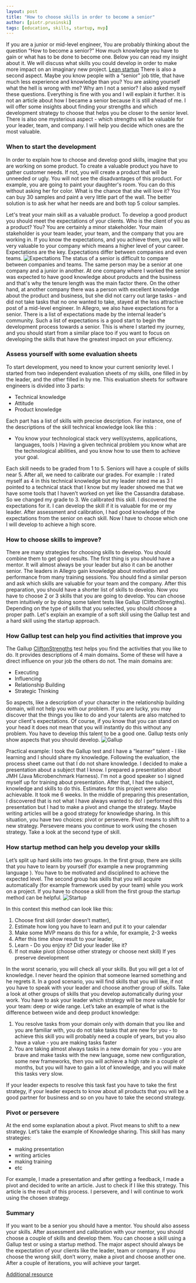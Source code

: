 ```yaml
---
layout: post
title: "How to choose skills in order to become a senior"
author: [piotr.prusinski]
tags: [education, skills, startup, mvp]
---
```


If you are a junior or mid-level engineer, You are probably thinking about the question “How to become a senior?” How much knowledge you have to gain or what
has to be done to become one. Below you can read my insight about it. We will discuss what skills you could develop in order to make more impact on an imaginary
new project. [Lean startup](https://en.wikipedia.org/wiki/The_Lean_Startup)
There is also a second aspect. Maybe you know people with a “senior” job title, that have much less experience and knowledge than you? You are asking yourself
what the hell is wrong with me? Why am I not a senior? I also asked myself these questions. Everything is fine with you and I will explain it further. It is not
an article about how I became a senior because it is still ahead of me. I will offer some insights about finding your strengths and which development strategy
to choose that helps you be closer to the senior level. There is also one mysterious aspect - which strengths will be valuable for your leader, team, and
company. I will help you decide which ones are the most valuable.

### When to start the development

In order to explain how to choose and develop good skills, imagine that you are working on some product. To create a valuable product you have to gather
customer needs. If not, you will create a product that will be unneeded or ugly. You will not see the disadvantages of this product. For example, you are going
to paint your daughter's room. You can do this without asking her for color. What is the chance that she will love it? You can buy 30 samples and paint a very
little part of the wall. The better solution is to ask her what her needs are and both top 5 colour samples.

Let's treat your main skill as a valuable product. To develop a good product you should meet the expectations of your clients. Who is the client of you as a
product? You? You are certainly a minor stakeholder. Your main stakeholder is your team leader, your team, and the company that you are working in. If you know
the expectations, and you achieve them, you will be very valuable to your company which means a higher level of your career. Expectations are the key.
Expectations differ between companies and even teams.
![Expectations](/img/articles/2021-07-23-become-a-senior/expectations.png)
The status of a senior is difficult to compare between companies and teams. The same person may be a senior at one company and a junior in another. At one
company where I worked the senior was expected to have good knowledge about products and the business and that's why the tenure length was the main factor
there. On the other hand, at another company there was a person with excellent knowledge about the product and business, but she did not carry out large tasks -
and did not take tasks that no one wanted to take, stayed at the less attractive post of a mid-level engineer. In Allegro, we also have expectations for a
senior. There is a list of expectations made by the internal leader's community. Such a list of expectations is a good start to begin the development process
towards a senior. This is where I started my journey, and you should start from a similar place too if you want to focus on developing the skills that have the
greatest impact on your efficiency.

### Assess yourself with some evaluation sheets

To start development, you need to know your current seniority level. I started from two independent evaluation sheets of my skills, one filled in by the leader,
and the other filled in by me. This evaluation sheets for software engineers is divided into 3 parts:

- Technical knowledge
- Attitude
- Product knowledge

Each part has a list of skills with precise description. For instance, one of the descriptions of the skill technical knowledge look like this :

- You know your technological stack very well(systems, applications, languages, tools ) Having a given technical problem you know what are the technological
  abilities, and you know how to use them to achieve your goal.

Each skill needs to be graded from 1 to 5. Seniors will have a couple of skills near 5. After all, we need to calibrate our grades. For example :
I rated myself as 4 in this technical knowledge but my leader rated me as 3 I pointed to a technical stack that I know but my leader showed me that we have some
tools that I haven’t worked on yet like the Cassandra database. So we changed my grade to 3. We calibrated this skill. I discovered the expectations for it. I
can develop the skill if it is valuable for me or my leader. After assessment and calibration, I had good knowledge of the expectations from the senior on each
skill. Now I have to choose which one I will develop to achieve a high score.

### How to choose skills to improve?

There are many strategies for choosing skills to develop. You should combine them to get good results. The first thing is you should have a mentor. It will
almost always be your leader but also it can be another senior. The leaders in Allegro gain knowledge about motivation and performance from many training
sessions. You should find a similar person and ask which skills are valuable for your team and the company. After this preparation, you should have a shorter
list of skills to develop. Now you have to choose 2 or 3 skills that you are going to develop. You can choose them intuitively or by doing some talent tests
like Gallup (CliftonStrengths). Depending on the type of skills that you selected, you should choose a proper path. Let's explain an example of a soft skill
using the Gallup test and a hard skill using the startup approach.

### How Gallup test can help you find activities that improve you

The Gallup [CliftonStrengths](https://www.gallup.com/cliftonstrengths/en/home.aspx) test helps you find the activities that you like to do. It provides
descriptions of 4 main domains. Some of these will have a direct influence on your job the others do not. The main domains are:

- Executing
- Influencing
- Relationship Building
- Strategic Thinking

So aspects, like a description of your character in the relationship building domain, will not help you with our problem. If you are lucky, you may discover
that the things you like to do and your talents are also matched to your client's expectations. Of course, if you know that you can stand on your head it does
not mean that you will instantly do this without any problem. You have to develop this talent to be a good one. Gallup tests only show aspects that you should
develop.
![Gallup](/img/articles/2021-07-23-become-a-senior/gallup.png)

Practical example:
I took the Gallup test and I have a “learner” talent - I like learning and I should share my knowledge. Following the evaluation, the process sheet came out
that I do not share knowledge. I decided to make a presentation about a subject that I know. I prepared a presentation about JMH (Java Microbenchmark Harness).
I'm not a good speaker so I signed myself up for training about presentation. After that, I had the subject, knowledge and skills to do this. Estimates for this
project were also achievable. It took me 6 weeks. In the middle of preparing this presentation, I discovered that is not what I have always wanted to do!
I performed this presentation but I had to make a pivot and change the strategy. Maybe writing articles will be a good strategy for knowledge sharing. In this
situation, you have two choices: pivot or persevere. Pivot means to shift to a new strategy. Persevere means you continue to work using the chosen strategy.
Take a look at the second type of skill.

### How startup method can help you develop your skills

Let’s split up hard skills into two groups. In the first group, there are skills that you have to learn by yourself (for example a new programming language ).
You have to be motivated and disciplined to achieve the expected level. The second group has skills that you will acquire automatically (for example framework
used by your team) while you work on a project. If you have to choose a skill from the first group the startup method can be helpful.
![Startup](/img/articles/2021-07-23-become-a-senior/startup.png)

In this context this method can look like this:

1. Choose first skill (order doesn’t matter),
2. Estimate how long you have to learn and put it to your calendar
3. Make some MVP means do this for a while, for example, 2-3 weeks
4. After this time show result to your leader,
5. Learn - Do you enjoy it? Did your leader like it?
6. If not make pivot (choose other strategy or choose next skill) If yes preserve development

In the worst scenario, you will check all your skills. But you will get a lot of knowledge. I never heard the opinion that someone learned something and he
regrets it. In a good scenario, you will find skills that you will like, if not you have to speak with your leader and choose another group of skills. Take a
look at other groups of skills that you develop automatically during your work. You have to ask your leader which strategy will be more valuable for your team:
deep or wide range. Let’s take an example of what is the difference between wide and deep product knowledge:

1. You resolve tasks from your domain only with domain that you like and you are familiar with, you do not take tasks that are new for you - to achieve this
   skill you will probably need a couple of years, but you also have a value - you are making tasks faster
2. You are taking almost always tasks in a new domain for you - you are brave and make tasks with the new language, some new configuration, some new frameworks,
   then you will achieve a high rate in a couple of months, but you will have to gain a lot of knowledge, and you will make this tasks very slow.

If your leader expects to resolve this task fast you have to take the first strategy, if your leader expects to know about all products that you will be a good
partner for business and so on you have to take the second strategy.

### Pivot or persevere

At the end some explanation about a pivot. Pivot means to shift to a new strategy. Let’s take the example of Knowledge sharing. This skill has many strategies:

- making presentation
- writing articles
- making training
- etc

For example, I made a presentation and after getting a feedback, I made a pivot and decided to write an article. Just to check if I like this strategy. This
article is the result of this process. I persevere, and I will continue to work using the chosen strategy.

### Summary

If you want to be a senior you should have a mentor. You should also assess your skills. After assessment and calibration with your mentor, you should choose a
couple of skills and develop them. You can choose a skill using a Gallup test or using a startup method. The major aspect should always be the expectation of
your clients like the leader, team or company. If you choose the wrong skill, don’t worry, make a pivot and choose another one. After a couple of iterations,
you will achieve your target.

[Additional resource](https://naerjournal.ua.es/article/view/v8n2-10)
